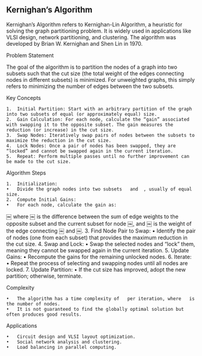 ## Kernighan’s Algorithm

Kernighan’s Algorithm refers to Kernighan-Lin Algorithm, a heuristic for solving the graph partitioning problem. It is widely used in applications like VLSI design, network partitioning, and clustering. The algorithm was developed by Brian W. Kernighan and Shen Lin in 1970.

Problem Statement

The goal of the algorithm is to partition the nodes of a graph into two subsets such that the cut size (the total weight of the edges connecting nodes in different subsets) is minimized. For unweighted graphs, this simply refers to minimizing the number of edges between the two subsets.

Key Concepts

	1.	Initial Partition: Start with an arbitrary partition of the graph into two subsets of equal (or approximately equal) size.
	2.	Gain Calculation: For each node, calculate the “gain” associated with swapping it to the opposite subset. The gain measures the reduction (or increase) in the cut size.
	3.	Swap Nodes: Iteratively swap pairs of nodes between the subsets to maximize the reduction in the cut size.
	4.	Lock Nodes: Once a pair of nodes has been swapped, they are “locked” and cannot be swapped again in the current iteration.
	5.	Repeat: Perform multiple passes until no further improvement can be made to the cut size.

Algorithm Steps

	1.	Initialization:
	•	Divide the graph nodes into two subsets ￼ and ￼, usually of equal size.
	2.	Compute Initial Gains:
	•	For each node, calculate the gain as:
￼
where ￼ is the difference between the sum of edge weights to the opposite subset and the current subset for node ￼, and ￼ is the weight of the edge connecting ￼ and ￼.
	3.	Find Node Pair to Swap:
	•	Identify the pair of nodes (one from each subset) that provides the maximum reduction in the cut size.
	4.	Swap and Lock:
	•	Swap the selected nodes and “lock” them, meaning they cannot be swapped again in the current iteration.
	5.	Update Gains:
	•	Recompute the gains for the remaining unlocked nodes.
	6.	Iterate:
	•	Repeat the process of selecting and swapping nodes until all nodes are locked.
	7.	Update Partition:
	•	If the cut size has improved, adopt the new partition; otherwise, terminate.

Complexity

	•	The algorithm has a time complexity of ￼ per iteration, where ￼ is the number of nodes.
	•	It is not guaranteed to find the globally optimal solution but often produces good results.

Applications

	•	Circuit design and VLSI layout optimization.
	•	Social network analysis and clustering.
	•	Load balancing in parallel computing.
